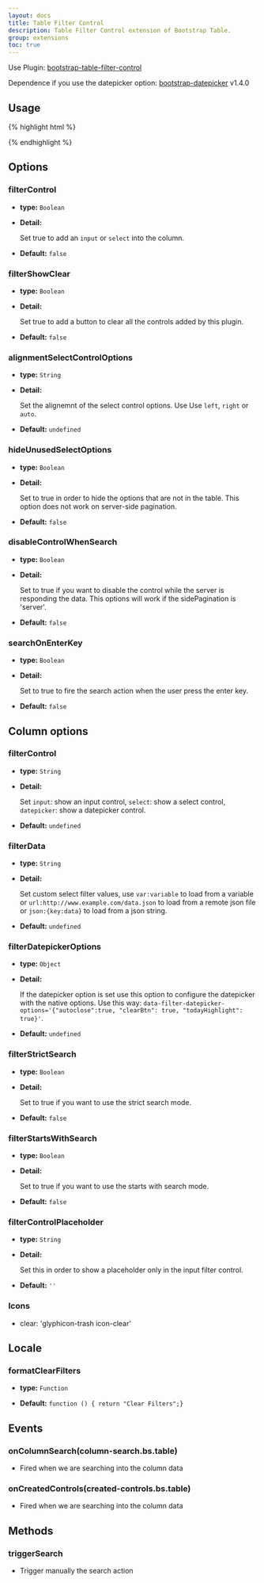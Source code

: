 ```yaml
---
layout: docs
title: Table Filter Control
description: Table Filter Control extension of Bootstrap Table.
group: extensions
toc: true
---
```


Use Plugin: [bootstrap-table-filter-control](https://github.com/wenzhixin/bootstrap-table/tree/master/src/extensions/filter-control)

Dependence if you use the datepicker option: [bootstrap-datepicker](https://github.com/eternicode/bootstrap-datepicker) v1.4.0

## Usage

{% highlight html %}
<link rel="stylesheet" type="text/css" href="extensions/filter-control/bootstrap-table-filter-control.css">
<script src="extensions/filter-control/bootstrap-table-filter-control.js"></script>
{% endhighlight %}

## Options

### filterControl

- **type:** `Boolean`

- **Detail:**

   Set true to add an `input` or `select` into the column.

- **Default:** `false`

### filterShowClear

- **type:** `Boolean`

- **Detail:**

   Set true to add a button to clear all the controls added by this plugin.

- **Default:** `false`

### alignmentSelectControlOptions

- **type:** `String`

- **Detail:**

   Set the alignemnt of the select control options. Use Use `left`, `right` or `auto`.

- **Default:** `undefined`

### hideUnusedSelectOptions

- **type:** `Boolean`

- **Detail:**

   Set to true in order to hide the options that are not in the table. This option does not work on server-side pagination.

- **Default:** `false`

### disableControlWhenSearch

- **type:** `Boolean`

- **Detail:**

   Set to true if you want to disable the control while the server is responding the data. This options will work if the sidePagination is 'server'.

- **Default:** `false`

### searchOnEnterKey

- **type:** `Boolean`

- **Detail:**

   Set to true to fire the search action when the user press the enter key.

- **Default:** `false`

## Column options

### filterControl

- **type:** `String`

- **Detail:**

   Set `input`: show an input control, `select`: show a select control, `datepicker`: show a datepicker control.

- **Default:** `undefined`

### filterData

- **type:** `String`

- **Detail:**

   Set custom select filter values, use `var:variable` to load from a variable or `url:http://www.example.com/data.json` to load from a remote json file or `json:{key:data}` to load from a json string.

- **Default:** `undefined`

### filterDatepickerOptions
- **type:** `Object`

- **Detail:**

   If the datepicker option is set use this option to configure the datepicker with the native options. Use this way: `data-filter-datepicker-options='{"autoclose":true, "clearBtn": true, "todayHighlight": true}'`.

- **Default:** `undefined`

### filterStrictSearch
- **type:** `Boolean`

- **Detail:**

   Set to true if you want to use the strict search mode.

- **Default:** `false`

### filterStartsWithSearch
- **type:** `Boolean`

- **Detail:**

   Set to true if you want to use the starts with search mode.

- **Default:** `false`

### filterControlPlaceholder
- **type:** `String`

- **Detail:**

   Set this in order to show a placeholder only in the input filter control.

- **Default:** `''`

### Icons
* clear: 'glyphicon-trash icon-clear'

## Locale

### formatClearFilters
- **type:** `Function`

- **Default:** `function () { return "Clear Filters";}`

## Events

### onColumnSearch(column-search.bs.table)

* Fired when we are searching into the column data

### onCreatedControls(created-controls.bs.table)

* Fired when we are searching into the column data

## Methods

### triggerSearch

* Trigger manually the search action
